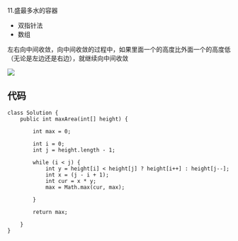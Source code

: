 11.盛最多水的容器

- 双指针法
- 数组

左右向中间收敛，向中间收敛的过程中，如果里面一个的高度比外面一个的高度低（无论是左边还是右边），就继续向中间收敛


![](https://oscimg.oschina.net/oscnet/up-7a6e0fbaf22ed9f683400b45988739b7962.png)



## 代码

```
class Solution {
    public int maxArea(int[] height) {

        int max = 0;

        int i = 0;
        int j = height.length - 1;

        while (i < j) {
            int y = height[i] < height[j] ? height[i++] : height[j--];
            int x = (j - i + 1);
            int cur = x * y;
            max = Math.max(cur, max);

        }

        return max;

    }
}
```